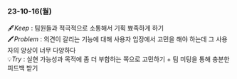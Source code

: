 ### 23-10-16(월)
🖋️*Keep* : 팀원들과 적극적으로 소통해서 기획 뾰족하게 하기<br/>
🖍️*Problem* : 의견이 갈리는 기능에 대해 사용자 입장에서 고민을 해야 하는데 그 사용자의 양상이 너무 다양하다<br/>
💡*Try* : 실현 가능성과 목적에 좀 더 부합하는 쪽으로 고민하기 + 팀 미팅을 통해 충분한 피드백 받기

